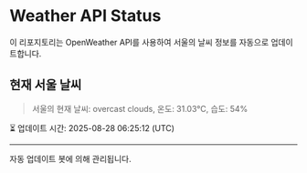 
# Weather API Status

이 리포지토리는 OpenWeather API를 사용하여 서울의 날씨 정보를 자동으로 업데이트합니다.

## 현재 서울 날씨
> 서울의 현재 날씨: overcast clouds, 온도: 31.03°C, 습도: 54%

⏳ 업데이트 시간: 2025-08-28 06:25:12 (UTC)

---
자동 업데이트 봇에 의해 관리됩니다.
